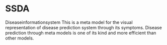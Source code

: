 # SSDA
Diseaseinformationsystem
This is a meta model for the visual representation of disease prediction system through its symptoms.
Disease prediction through meta models is one of its kind and more efficient than other models.
